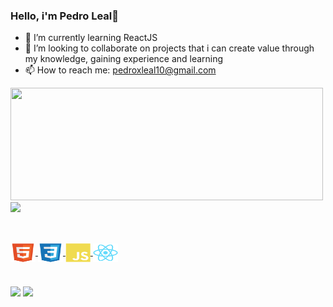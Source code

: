 ### Hello, i'm Pedro Leal👋


- 🌱 I’m currently learning ReactJS
- 👯 I’m looking to collaborate on projects that i can create value through my knowledge, gaining experience and learning
- 📫 How to reach me: pedroxleal10@gmail.com

<div style="display: flex">
  <a href="https://github.com/pedrocleal">
  <img height="180em" width="500em" src="https://github-readme-stats.vercel.app/api?username=pedrocleal&show_icons=true&theme=dracula&include_all_commits=true&count_privade=true"/>
  <img height="180em" src="https://github-readme-stats.vercel.app/api/top-langs/?username=pedrocleal&layout=compact&langs_count=16&theme=dracula"/>
</div>
  
  ##
  
<div style="display: inline_block"><br>
  <img align="center" alt="pedro-HTML" height="30" width="40" src="https://raw.githubusercontent.com/devicons/devicon/master/icons/html5/html5-original.svg">
  <img align="center" alt="pedro-CSS" height="30" width="40" src="https://raw.githubusercontent.com/devicons/devicon/master/icons/css3/css3-original.svg">
  <img align="center" alt="pedro-Js" height="30" width="40" src="https://raw.githubusercontent.com/devicons/devicon/master/icons/javascript/javascript-plain.svg">
  <img align="center" alt="pedro-React" height="30" width="40" src="https://raw.githubusercontent.com/devicons/devicon/master/icons/react/react-original.svg">
</div>
  
#  
  <div>
    <a href="https://www.linkedin.com/in/pedro-leal-2335a0214/" target="_blank"><img src="https://img.shields.io/badge/-LinkedIn-%230077B5?style=for-the-badge&logo=linkedin&logoColor=white" target="_blank"></a> 
    <a href = "mailto:pedroxleal10@gmail.com"><img src="https://img.shields.io/badge/-Gmail-%23333?style=for-the-badge&logo=gmail&logoColor=white" target="_blank"></a>
  </div>
